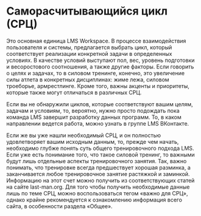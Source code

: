 # Саморасчитывающийся цикл (СРЦ) 
Это основная единица LMS Workspace. В процессе взаимодействия пользователя и системы, предлагается выбрать цикл, который соответствует реализации конкретной задачи в определенных условиях. В качестве условий выступают пол, вес, уровень подготовки и весоростового соотношения, а также другие факторы. Если говорить о целях и задачах, то в силовом тренинге, конечно, это увеличение силы атлета в конкретных дисциплинах: жиме лежа, силовом троеборье, армрестлинге. Кроме того, важны акценты и приоритеты, которые также могут отличаться в различных СРЦ.

Если вы не обнаружили циклов, которые соответствуют вашим целям, задачам и условиям, то, вероятно, нужно просто подождать пока команда LMS завершит разработку данных программ. То, в каком направлении ведется работа, можно узнать в группе LMS ВКонтакте.

Если же вы уже нашли необходимый СРЦ, и он полностью удовлетворяет вашим исходным данным, то, прежде чем начать, необходимо глубже понять суть общего тренировочного подхода LMS. Если уже есть понимание того, что такое силовой тренинг, то важными будут лишь отдельные аспекты тренировочного занятия. Так, важно понимать, что тренировке всегда предшествует хорошая разминка, а заканчивается любое тренировочное занятие растяжкой и заминкой. Информацию на этот счет можно получить из соответствующих статей на сайте last-man.org. Для того чтобы получить необходимые данные лишь по теме СРЦ, можно воспользоваться тегом «важно для СРЦ», однако крайне рекомендуется к ознакомлению информация всего сайта, в особенности раздела «Общее».
